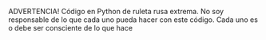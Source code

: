 ADVERTENCIA!
Código en Python de ruleta rusa extrema.
No soy responsable de lo que cada uno pueda hacer con este código. Cada uno es o debe ser consciente de lo que hace
